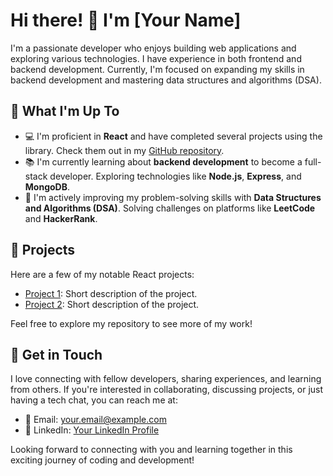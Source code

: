# Hi there! 👋 I'm [Your Name]

I'm a passionate developer who enjoys building web applications and exploring various technologies. I have experience in both frontend and backend development. Currently, I'm focused on expanding my skills in backend development and mastering data structures and algorithms (DSA).

## 🌱 What I'm Up To

- 💻 I'm proficient in **React** and have completed several projects using the library. Check them out in my [GitHub repository](https://github.com/yourusername).
- 📚 I'm currently learning about **backend development** to become a full-stack developer. Exploring technologies like **Node.js**, **Express**, and **MongoDB**.
- 🧠 I'm actively improving my problem-solving skills with **Data Structures and Algorithms (DSA)**. Solving challenges on platforms like **LeetCode** and **HackerRank**.

## 🚀 Projects

Here are a few of my notable React projects:

- [Project 1](Link): Short description of the project.
- [Project 2](Link): Short description of the project.

Feel free to explore my repository to see more of my work!

## 💬 Get in Touch

I love connecting with fellow developers, sharing experiences, and learning from others. If you're interested in collaborating, discussing projects, or just having a tech chat, you can reach me at:
- 📧 Email: [your.email@example.com](mailto:your.email@example.com)
- 📱 LinkedIn: [Your LinkedIn Profile](https://www.linkedin.com/in/yourusername)

Looking forward to connecting with you and learning together in this exciting journey of coding and development!


